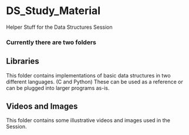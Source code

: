 # DS_Study_Material
Helper Stuff for the Data Structures Session

### Currently there are two folders
## Libraries
This folder contains implementations of basic data structures in two different languages. (C and Python)
These can be used as a reference or can be plugged into larger programs as-is.

## Videos and Images
This folder contains some illustrative videos and images used in the Session.

